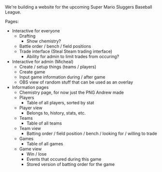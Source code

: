 We're building a website for the upcoming Super Mario Sluggers Baseball League.

Pages:

- Interactive for everyone
  - Drafting
    - Show chemistry?
  - Battle order / bench / field positions
  - Trade interface (Steal Steam trading interface)
    - Ability for admin to limit trades from occuring?
- Interactive for admin (Micheal)
  - Create / setup things (teams / players)
  - Create game
  - Input game information during / after game
  - OBS view of random stuff that can be used as an overlay
- Information pages
  - Chemistry page, for now just the PNG Andrew made
  - Players
    - Table of all players, sorted by stat
  - Player view
    - Belongs to, history, stats, etc.
  - Teams
    - Table of all teams
  - Team view
    - Batting order / field position / bench / looking for / willing to trade
  - Games
    - Table of all games
  - Game view
    - Win / lose
    - Events that occured during this game
    - Stored version of batting order for the game
